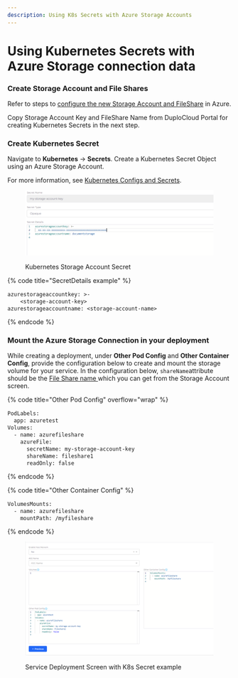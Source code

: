 ```yaml
---
description: Using K8s Secrets with Azure Storage Accounts
---
```


# Using Kubernetes Secrets with Azure Storage connection data

### **Create Storage Account and File Shares**

Refer to steps to [configure the new Storage Account and FileShare](../../azure-user-guide/azure-services/storage-account.md) in Azure.

Copy Storage Account Key and FileShare Name from DuploCloud Portal for creating Kubernetes Secrets in the next step.

### **Create Kubernetes Secret**

Navigate to **Kubernetes** -> **Secrets**. Create a Kubernetes Secret Object using an Azure Storage Account.&#x20;

For more information, see [Kubernetes Configs and Secrets](./).

<figure><img src="../../.gitbook/assets/image (112).png" alt=""><figcaption><p>Kubernetes Storage Account Secret</p></figcaption></figure>

{% code title="SecretDetails example" %}
```
azurestorageaccountkey: >-
    <storage-account-key>
azurestorageaccountname: <storage-account-name>
```
{% endcode %}

### Mount the Azure Storage Connection in your deployment

While creating a deployment, under **Other Pod Config** and **Other Container Config**, provide the configuration below to create and mount the storage volume for your service. In the configuration below, `shareName`attribute should be the [File Share name ](../../azure-user-guide/azure-services/storage-account.md#create-and-view-file-shares)which you can get from the Storage Account screen.

{% code title="Other Pod Config" overflow="wrap" %}
```
PodLabels:
  app: azuretest
Volumes:
  - name: azurefileshare
    azureFile:
      secretName: my-storage-account-key
      shareName: fileshare1
      readOnly: false
```
{% endcode %}

{% code title="Other Container Config" %}
```
VolumesMounts:
  - name: azurefileshare
    mountPath: /myfileshare
```
{% endcode %}

<figure><img src="../../.gitbook/assets/image (113).png" alt=""><figcaption><p>Service Deployment Screen with K8s Secret example</p></figcaption></figure>
